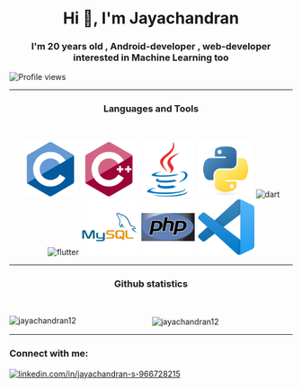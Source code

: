 <h1 align="center">Hi 👋, I'm Jayachandran</h1>
<h3 align="center">I'm 20 years old , Android-developer , web-developer interested in Machine Learning too</h3>

![Profile views](https://gpvc.arturio.dev/jayachandran12)  

<hr>
<h3 align="center">Languages and Tools</h3><br>
<p align="center"> 
    <img src="https://raw.githubusercontent.com/devicons/devicon/master/icons/c/c-original.svg" alt="c" width="100" height="100"/> 
    <img src="https://raw.githubusercontent.com/devicons/devicon/master/icons/cplusplus/cplusplus-original.svg" alt="cplusplus" width="100" height="100"/> 
    <img src="https://raw.githubusercontent.com/devicons/devicon/master/icons/java/java-original.svg" alt="java" width="100" height="100"/> 
    <img src="https://raw.githubusercontent.com/devicons/devicon/master/icons/python/python-original.svg" alt="python" width="100" height="100"/>
    <img src="https://www.vectorlogo.zone/logos/dartlang/dartlang-icon.svg" alt="dart" width="100" height="100"/>
    <img src="https://www.vectorlogo.zone/logos/flutterio/flutterio-icon.svg" alt="flutter" width="100" height="100"/> 
    <img src="https://raw.githubusercontent.com/devicons/devicon/master/icons/mysql/mysql-original-wordmark.svg" alt="mysql" width="100" height="100"/> 
    <img src="https://raw.githubusercontent.com/devicons/devicon/master/icons/php/php-original.svg" alt="php" width="100" height="100"/> 
    <img src="https://github.com/anshul-sharma-2002/anshul-sharma-2002/blob/master/assets/vscode.png" alt="vscode" width="100" height="100">
</p>
<hr>

<h3 align="center">Github statistics</h3><br>
<div  align="center">
<p align="center"><img align="left" src="https://github-readme-stats.vercel.app/api/top-langs?username=jayachandran12&show_icons=true&locale=en&layout=compact" alt="jayachandran12" /></p>

<p align="center">&nbsp;<img align="center" src="https://github-readme-stats.vercel.app/api?username=jayachandran12&show_icons=true&locale=en" alt="jayachandran12" /></p>
</div>

<hr>

<h3 align="left">Connect with me:</h3>
<p align="left">
<a href="https://linkedin.com/in/linkedin.com/in/jayachandran-s-966728215" target="blank"><img align="center" src="https://raw.githubusercontent.com/rahuldkjain/github-profile-readme-generator/master/src/images/icons/Social/linked-in-alt.svg" alt="linkedin.com/in/jayachandran-s-966728215" height="30" width="40" /></a>
</p>

